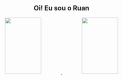 <!--APRESENTATION-->
<div>
  <h2 align="center">Oi! Eu sou o Ruan</h2>
</div>

<div style="display: inline_block">

<div align="center">
  <a href="https://github.com/RuanVR">
  <img height="180em" width="48%" src="https://github-readme-stats.vercel.app/api?username=RuanVR&show_icons=true&theme=dark&include_all_commits=true&count_private=true"/>
  <img height="180em" width="48%" src="https://github-readme-stats.vercel.app/api/top-langs/?username=RuanVR&layout=compact&langs_count=7&theme=dark"/>
</div>

